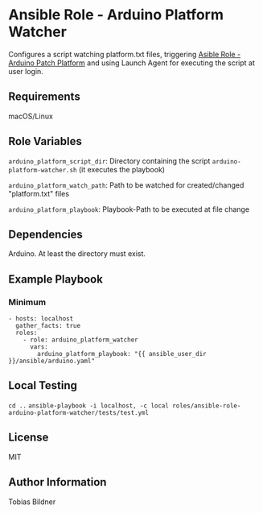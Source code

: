 Ansible Role - Arduino Platform Watcher
=========

Configures a script watching platform.txt files, triggering [Asible Role - Arduino Patch Platform](https://github.com/MXPicture/ansible-role-arduino-patch-platform) and using Launch Agent for executing the script at user login.

Requirements
------------

macOS/Linux

Role Variables
--------------

`arduino_platform_script_dir`: Directory containing the script `arduino-platform-watcher.sh` (it executes the playbook)

`arduino_platform_watch_path`: Path to be watched for created/changed "platform.txt" files

`arduino_platform_playbook`: Playbook-Path to be executed at file change

Dependencies
------------

Arduino. At least the directory must exist.

Example Playbook
----------------
### Minimum
```
- hosts: localhost
  gather_facts: true
  roles:
    - role: arduino_platform_watcher
      vars:
        arduino_platform_playbook: "{{ ansible_user_dir }}/ansible/arduino.yaml"
```

Local Testing
-------

`cd ..`
`ansible-playbook -i localhost, -c local roles/ansible-role-arduino-platform-watcher/tests/test.yml`

License
-------

MIT

Author Information
------------------

Tobias Bildner

